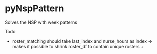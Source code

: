 # pyNspPattern

Solves the NSP with week patterns

Todo
* roster_matching should take last_index and nurse_hours as index -> makes it possible to shrink roster_df to contain unique rosters + 